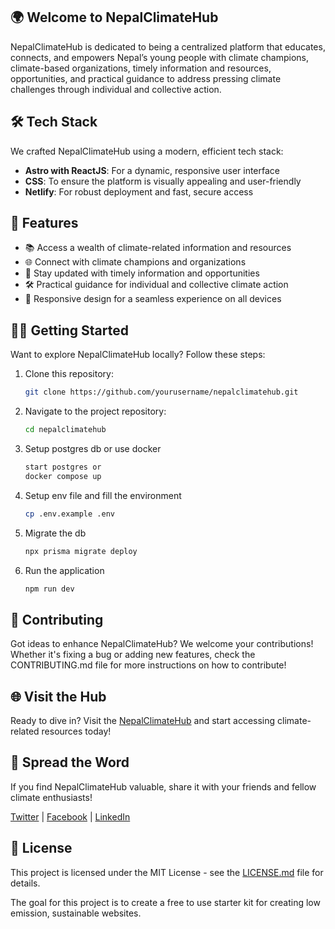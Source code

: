 ## 🌍 Welcome to NepalClimateHub

NepalClimateHub is dedicated to being a centralized platform that educates, connects, and empowers Nepal’s young people with climate champions, climate-based organizations, timely information and resources, opportunities, and practical guidance to address pressing climate challenges through individual and collective action.


## 🛠️ Tech Stack

We crafted NepalClimateHub using a modern, efficient tech stack:

- **Astro with ReactJS**: For a dynamic, responsive user interface
- **CSS**: To ensure the platform is visually appealing and user-friendly
- **Netlify**: For robust deployment and fast, secure access

## 🔮 Features

- 📚 Access a wealth of climate-related information and resources
- 🌐 Connect with climate champions and organizations
- 📅 Stay updated with timely information and opportunities
- 🛠️ Practical guidance for individual and collective climate action
- 📱 Responsive design for a seamless experience on all devices

## 🏃‍♂️ Getting Started

Want to explore NepalClimateHub locally? Follow these steps:

1. Clone this repository:

    ```bash
    git clone https://github.com/yourusername/nepalclimatehub.git
    ```

2. Navigate to the project repository:

    ```bash
    cd nepalclimatehub
    ```
3. Setup postgres db or use docker

    ```bash
    start postgres or
    docker compose up
    ```
4. Setup env file and fill the environment
   ```bash
   cp .env.example .env
   ```
5. Migrate the db
   ```bash
   npx prisma migrate deploy
   ```
6. Run the application
   ```bash
   npm run dev
   ```


## 🤝 Contributing

Got ideas to enhance NepalClimateHub? We welcome your contributions! Whether it's fixing a bug or adding new features, check the CONTRIBUTING.md file for more instructions on how to contribute! 

## 🌐 Visit the Hub

Ready to dive in? Visit the [NepalClimateHub](https://nepalclimatehub.org/) and start accessing climate-related resources today!


## 📣 Spread the Word

If you find NepalClimateHub valuable, share it with your friends and fellow climate enthusiasts!

[Twitter](#) | [Facebook](#) | [LinkedIn](#)

## 📜 License

This project is licensed under the MIT License - see the [LICENSE.md](LICENSE.md) file for details.


The goal for this project is to create a free to use starter kit for creating low emission, sustainable websites.


